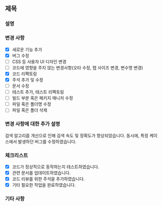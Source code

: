 ## 제목
<!-- feature/search-function-improvement/1234 -->

### 설명
<!--- 검색 기능 향상 및 관련 버그 수정을 위한 PR입니다. -->

### 변경 사항
- [x] 새로운 기능 추가
- [x] 버그 수정
- [ ] CSS 등 사용자 UI 디자인 변경
- [ ] 코드에 영향을 주지 않는 변경사항(오타 수정, 탭 사이즈 변경, 변수명 변경)
- [x] 코드 리팩토링
- [x] 주석 추가 및 수정
- [ ] 문서 수정
- [ ] 테스트 추가, 테스트 리팩토링
- [ ] 빌드 부분 혹은 패키지 매니저 수정
- [ ] 파일 혹은 폴더명 수정
- [ ] 파일 혹은 폴더 삭제

### 변경 사항에 대한 추가 설명
검색 알고리즘 개선으로 인해 검색 속도 및 정확도가 향상되었습니다. 동시에, 특정 케이스에서 발생하던 버그를 수정하였습니다.

### 체크리스트
- [x] 코드가 정상적으로 동작하는지 테스트하였습니다.
- [x] 관련 문서를 업데이트하였습니다.
- [x] 코드 리뷰를 위한 주석을 추가하였습니다.
- [x] 기타 필요한 작업을 완료하였습니다.

### 기타 사항
<!--- 변경된 검색 알고리즘의 성능 데이터를 첨부하였으므로, 리뷰 시 참고바랍니다. -->
